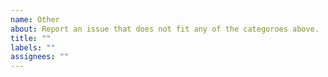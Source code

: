 ```yaml
---
name: Other
about: Report an issue that does not fit any of the categoroes above.
title: ""
labels: ""
assignees: ""
---
```

